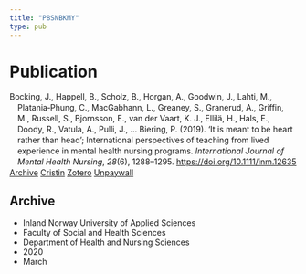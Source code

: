 ```yaml
---
title: "P8SNBKMY"
type: pub
---
```

<h1>Publication</h1>
<article id="csl-bib-container-P8SNBKMY" class="csl-bib-container">
  <div class="csl-bib-body" style="line-height: 1.35; padding-left: 1em; text-indent:-1em;">
  <div class="csl-entry">Bocking, J., Happell, B., Scholz, B., Horgan, A., Goodwin, J., Lahti, M., Platania&#x2010;Phung, C., MacGabhann, L., Greaney, S., Granerud, A., Griffin, M., Russell, S., Bjornsson, E., van der Vaart, K. J., Ellil&#xE4;, H., Hals, E., Doody, R., Vatula, A., Pulli, J., &#x2026; Biering, P. (2019). &#x2018;It is meant to be heart rather than head&#x2019;; International perspectives of teaching from lived experience in mental health nursing programs. <i>International Journal of Mental Health Nursing</i>, <i>28</i>(6), 1288&#x2013;1295. <a href="https://doi.org/10.1111/inm.12635">https://doi.org/10.1111/inm.12635</a></div>
</div>
  <div class="csl-bib-buttons">
    <a href="#taxonomy-article-P8SNBKMY" class="csl-bib-button">Archive</a>
    <a href alt="Cristin URL" class="csl-bib-button">Cristin</a>
    <a href alt="Zotero URL" class="csl-bib-button">Zotero</a>
    <a href="http://minerva-access.unimelb.edu.au/bitstreams/640bd802-ff4e-51d8-acef-28faddecc5cd/download" class="csl-bib-button">Unpaywall</a>
  </div>
  <div id="csl-bib-meta-container-P8SNBKMY"></div>
</article>
<div id="csl-bib-meta-P8SNBKMY" class="csl-bib-meta">
  <article id="taxonomy-article-P8SNBKMY" class="taxonomy-article">
    <h1>Archive</h1>
    <ul>
      <li>Inland Norway University of Applied Sciences</li>
      <li>Faculty of Social and Health Sciences</li>
      <li>Department of Health and Nursing Sciences</li>
      <li>2020</li>
      <li>March</li>
    </ul>
  </article>
</div>
